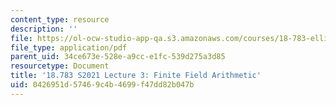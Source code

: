 ```yaml
---
content_type: resource
description: ''
file: https://ol-ocw-studio-app-qa.s3.amazonaws.com/courses/18-783-elliptic-curves-spring-2021/0426951d57469c4b4699f47dd82b047b_MIT18_783S21_Slides3.pdf
file_type: application/pdf
parent_uid: 34ce673e-528e-a9cc-e1fc-539d275a3d85
resourcetype: Document
title: '18.783 S2021 Lecture 3: Finite Field Arithmetic'
uid: 0426951d-5746-9c4b-4699-f47dd82b047b
---
```

